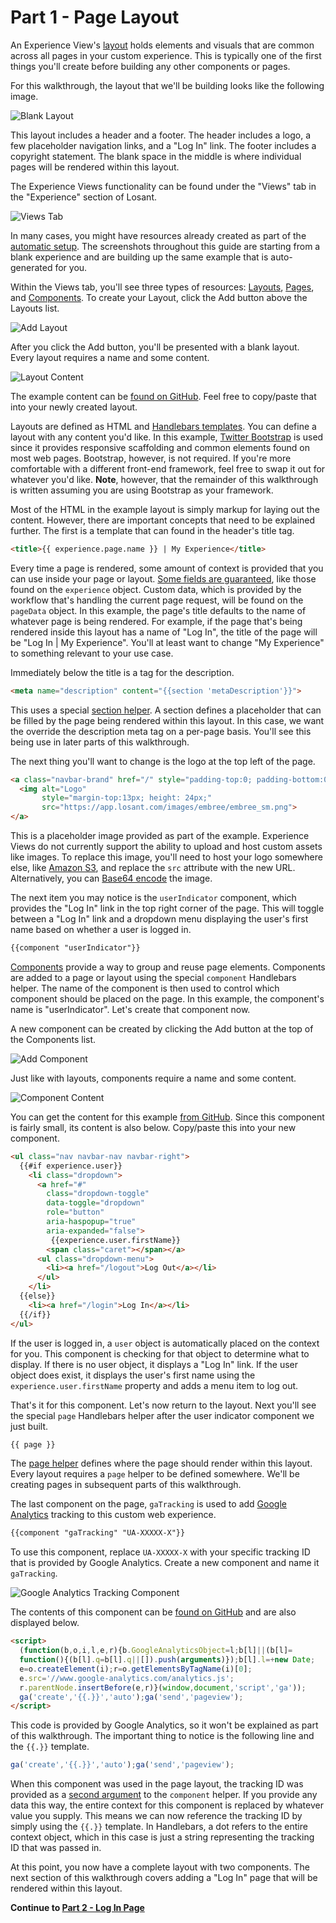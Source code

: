 # Part 1 - Page Layout

An Experience View's [layout](/experiences/views/#layouts) holds elements and visuals that are common across all pages in your custom experience. This is typically one of the first things you'll create before building any other components or pages.

For this walkthrough, the layout that we'll be building looks like the following image.

![Blank Layout](/images/experiences/walkthrough/views/page-layout/blank-layout.png "Blank Layout")

This layout includes a header and a footer. The header includes a logo, a few placeholder navigation links, and a "Log In" link. The footer includes a copyright statement. The blank space in the middle is where individual pages will be rendered within this layout.

The Experience Views functionality can be found under the "Views" tab in the "Experience" section of Losant.

![Views Tab](/images/experiences/walkthrough/views/page-layout/views-tab.png "Views Tab")

In many cases, you might have resources already created as part of the [automatic setup](/experiences/overview/#initial-setup). The screenshots throughout this guide are starting from a blank experience and are building up the same example that is auto-generated for you.

Within the Views tab, you'll see three types of resources: [Layouts](/experiences/views/#layouts), [Pages](/experiences/views/#pages), and [Components](/experiences/views/#components). To create your Layout, click the Add button above the Layouts list.

![Add Layout](/images/experiences/walkthrough/views/page-layout/add-layout.png "Add Layout")

After you click the Add button, you'll be presented with a blank layout. Every layout requires a name and some content.

![Layout Content](/images/experiences/walkthrough/views/page-layout/layout-content.png "Layout Content")

The example content can be <a href="https://github.com/Losant/experience-views-walkthrough/blob/master/page-layout/layout.hbs" target="_blank">found on GitHub</a>. Feel free to copy/paste that into your newly created layout.

Layouts are defined as HTML and <a href="http://handlebarsjs.com/" target="_blank">Handlebars templates</a>. You can define a layout with any content you'd like. In this example, <a href="https://getbootstrap.com/docs/3.3/" target="_blank">Twitter Bootstrap</a> is used since it provides responsive scaffolding and common elements found on most web pages. Bootstrap, however, is not required. If you're more comfortable with a different front-end framework, feel free to swap it out for whatever you'd like. **Note**, however, that the remainder of this walkthrough is written assuming you are using Bootstrap as your framework.

Most of the HTML in the example layout is simply markup for laying out the content. However, there are important concepts that need to be explained further. The first is a template that can found in the header's title tag.

```html
<title>{{ experience.page.name }} | My Experience</title>
```
Every time a page is rendered, some amount of context is provided that you can use inside your page or layout. [Some fields are guaranteed](/experiences/views/#data-that-is-always-provided), like those found on the `experience` object. Custom data, which is provided by the workflow that's handling the current page request, will be found on the `pageData` object. In this example, the page's title defaults to the name of whatever page is being rendered. For example, if the page that's being rendered inside this layout has a name of "Log In", the title of the page will be "Log In | My Experience". You'll at least want to change "My Experience" to something relevant to your use case.

Immediately below the title is a tag for the description.

```html
<meta name="description" content="{{section 'metaDescription'}}">
```

This uses a special [section helper](/experiences/views/#section-helpers). A section defines a placeholder that can be filled by the page being rendered within this layout. In this case, we want the override the description meta tag on a per-page basis. You'll see this being use in later parts of this walkthrough.

The next thing you'll want to change is the logo at the top left of the page.

```html
<a class="navbar-brand" href="/" style="padding-top:0; padding-bottom:0;">
  <img alt="Logo"
       style="margin-top:13px; height: 24px;"
       src="https://app.losant.com/images/embree/embree_sm.png">
</a>
```

This is a placeholder image provided as part of the example. Experience Views do not currently support the ability to upload and host custom assets like images. To replace this image, you'll need to host your logo somewhere else, like <a href="https://aws.amazon.com/s3/" target="_blank">Amazon S3</a>, and replace the `src` attribute with the new URL. Alternatively, you can [Base64 encode](https://www.base64-image.de/) the image.

The next item you may notice is the `userIndicator` component, which provides the "Log In" link in the top right corner of the page. This will toggle between a "Log In" link and a dropdown menu displaying the user's first name based on whether a user is logged in.

```html
{{component "userIndicator"}}
```

[Components](/experiences/views/#components) provide a way to group and reuse page elements. Components are added to a page or layout using the special `component` Handlebars helper. The name of the component is then used to control which component should be placed on the page. In this example, the component's name is "userIndicator". Let's create that component now.

A new component can be created by clicking the Add button at the top of the Components list.

![Add Component](/images/experiences/walkthrough/views/page-layout/add-component.png "Add Component")

Just like with layouts, components require a name and some content.

![Component Content](/images/experiences/walkthrough/views/page-layout/component-content.png "Component Content")

You can get the content for this example <a target="_blank" href="https://github.com/Losant/experience-views-walkthrough/blob/master/page-layout/userIndicator.hbs">from GitHub</a>. Since this component is fairly small, its content is also below. Copy/paste this into your new component.

```html
<ul class="nav navbar-nav navbar-right">
  {{#if experience.user}}
    <li class="dropdown">
      <a href="#"
        class="dropdown-toggle"
        data-toggle="dropdown"
        role="button"
        aria-haspopup="true"
        aria-expanded="false">
         {{experience.user.firstName}}
        <span class="caret"></span></a>
      <ul class="dropdown-menu">
        <li><a href="/logout">Log Out</a></li>
      </ul>
    </li>
  {{else}}
    <li><a href="/login">Log In</a></li>
  {{/if}}
</ul>
```

If the user is logged in, a `user` object is automatically placed on the context for you. This component is checking for that object to determine what to display. If there is no user object, it displays a "Log In" link. If the user object does exist, it displays the user's first name using the `experience.user.firstName` property and adds a menu item to log out.

That's it for this component. Let's now return to the layout. Next you'll see the special `page` Handlebars helper after the user indicator component we just built.

```html
{{ page }}
```

The [page helper](/experiences/views/#the-page-helper) defines where the page should render within this layout. Every layout requires a `page` helper to be defined somewhere. We'll be creating pages in subsequent parts of this walkthrough.

The last component on the page, `gaTracking` is used to add <a href="http://analytics.google.com/" target="_blank">Google Analytics</a> tracking to this custom web experience.

```html
{{component "gaTracking" "UA-XXXXX-X"}}
```

To use this component, replace `UA-XXXXX-X` with your specific tracking ID that is provided by Google Analytics. Create a new component and name it `gaTracking`.

![Google Analytics Tracking Component](/images/experiences/walkthrough/views/page-layout/ga-tracking-component.png "Google Analytics Tracking Component")

The contents of this component can be <a href="https://github.com/Losant/experience-views-walkthrough/blob/master/page-layout/gaTracking.hbs" target="_blank">found on GitHub</a> and are also displayed below.

```html
<script>
  (function(b,o,i,l,e,r){b.GoogleAnalyticsObject=l;b[l]||(b[l]=
  function(){(b[l].q=b[l].q||[]).push(arguments)});b[l].l=+new Date;
  e=o.createElement(i);r=o.getElementsByTagName(i)[0];
  e.src='//www.google-analytics.com/analytics.js';
  r.parentNode.insertBefore(e,r)}(window,document,'script','ga'));
  ga('create','{{.}}','auto');ga('send','pageview');
</script>
```

This code is provided by Google Analytics, so it won't be explained as part of this walkthrough. The important thing to notice is the following line and the `{{.}}` template.

```javascript
ga('create','{{.}}','auto');ga('send','pageview');
```

When this component was used in the page layout, the tracking ID was provided as a [second argument](/experiences/views/#passing-custom-context) to the `component` helper. If you provide any data this way, the entire context for this component is replaced by whatever value you supply. This means we can now reference the tracking ID by simply using the ``{{.}}`` template. In Handlebars, a dot refers to the entire context object, which in this case is just a string representing the tracking ID that was passed in.

At this point, you now have a complete layout with two components. The next section of this walkthrough covers adding a "Log In" page that will be rendered within this layout.

**Continue to [Part 2 - Log In Page](/experiences/walkthrough/views/log-in-page/)**
